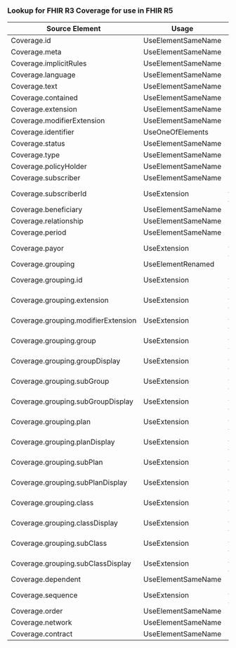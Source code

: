 ### Lookup for FHIR R3 Coverage for use in FHIR R5

| Source Element | Usage | Target |
| -------------- | ----- | ------ |
| Coverage.id | UseElementSameName | Coverage.id |
| Coverage.meta | UseElementSameName | Coverage.meta |
| Coverage.implicitRules | UseElementSameName | Coverage.implicitRules |
| Coverage.language | UseElementSameName | Coverage.language |
| Coverage.text | UseElementSameName | Coverage.text |
| Coverage.contained | UseElementSameName | Coverage.contained |
| Coverage.extension | UseElementSameName | Coverage.extension |
| Coverage.modifierExtension | UseElementSameName | Coverage.modifierExtension |
| Coverage.identifier | UseOneOfElements | Coverage.identifier,Coverage.identifier |
| Coverage.status | UseElementSameName | Coverage.status |
| Coverage.type | UseElementSameName | Coverage.type |
| Coverage.policyHolder | UseElementSameName | Coverage.policyHolder |
| Coverage.subscriber | UseElementSameName | Coverage.subscriber |
| Coverage.subscriberId | UseExtension | http://hl7.org/fhir/3.0/StructureDefinition/extension-Coverage.subscriberId |
| Coverage.beneficiary | UseElementSameName | Coverage.beneficiary |
| Coverage.relationship | UseElementSameName | Coverage.relationship |
| Coverage.period | UseElementSameName | Coverage.period |
| Coverage.payor | UseExtension | http://hl7.org/fhir/3.0/StructureDefinition/extension-Coverage.payor |
| Coverage.grouping | UseElementRenamed | Coverage.class |
| Coverage.grouping.id | UseExtension | http://hl7.org/fhir/3.0/StructureDefinition/extension-Coverage.grouping.id |
| Coverage.grouping.extension | UseExtension | http://hl7.org/fhir/3.0/StructureDefinition/extension-Coverage.grouping.extension |
| Coverage.grouping.modifierExtension | UseExtension | http://hl7.org/fhir/3.0/StructureDefinition/extension-Coverage.grouping.modifierExtension |
| Coverage.grouping.group | UseExtension | http://hl7.org/fhir/3.0/StructureDefinition/extension-Coverage.grouping.group |
| Coverage.grouping.groupDisplay | UseExtension | http://hl7.org/fhir/3.0/StructureDefinition/extension-Coverage.grouping.groupDisplay |
| Coverage.grouping.subGroup | UseExtension | http://hl7.org/fhir/3.0/StructureDefinition/extension-Coverage.grouping.subGroup |
| Coverage.grouping.subGroupDisplay | UseExtension | http://hl7.org/fhir/3.0/StructureDefinition/extension-Coverage.grouping.subGroupDisplay |
| Coverage.grouping.plan | UseExtension | http://hl7.org/fhir/3.0/StructureDefinition/extension-Coverage.grouping.plan |
| Coverage.grouping.planDisplay | UseExtension | http://hl7.org/fhir/3.0/StructureDefinition/extension-Coverage.grouping.planDisplay |
| Coverage.grouping.subPlan | UseExtension | http://hl7.org/fhir/3.0/StructureDefinition/extension-Coverage.grouping.subPlan |
| Coverage.grouping.subPlanDisplay | UseExtension | http://hl7.org/fhir/3.0/StructureDefinition/extension-Coverage.grouping.subPlanDisplay |
| Coverage.grouping.class | UseExtension | http://hl7.org/fhir/3.0/StructureDefinition/extension-Coverage.grouping.class |
| Coverage.grouping.classDisplay | UseExtension | http://hl7.org/fhir/3.0/StructureDefinition/extension-Coverage.grouping.classDisplay |
| Coverage.grouping.subClass | UseExtension | http://hl7.org/fhir/3.0/StructureDefinition/extension-Coverage.grouping.subClass |
| Coverage.grouping.subClassDisplay | UseExtension | http://hl7.org/fhir/3.0/StructureDefinition/extension-Coverage.grouping.subClassDisplay |
| Coverage.dependent | UseElementSameName | Coverage.dependent |
| Coverage.sequence | UseExtension | http://hl7.org/fhir/3.0/StructureDefinition/extension-Coverage.sequence |
| Coverage.order | UseElementSameName | Coverage.order |
| Coverage.network | UseElementSameName | Coverage.network |
| Coverage.contract | UseElementSameName | Coverage.contract |
